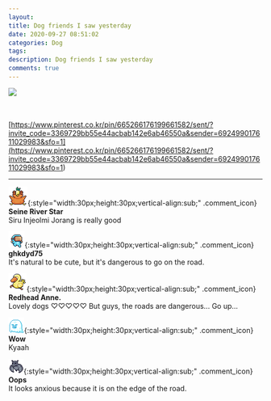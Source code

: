 ```yaml
---
layout: 
title: Dog friends I saw yesterday
date: 2020-09-27 08:51:02
categories: Dog
tags: 
description: Dog friends I saw yesterday
comments: true
---
```


![](https://blog.kakaocdn.net/dn/dFoxX0/btqJHbwv0wR/EAVxEaiKg7w3Bv9D79Sr0K/img.jpg)

​

[https://www.pinterest.co.kr/pin/665266176199661582/sent/?invite_code=3369729bb55e44acbab142e6ab46550a&sender=692499017611029983&sfo=1](<https://www.pinterest.co.kr/pin/665266176199661582/sent/?invite_code=3369729bb55e44acbab142e6ab46550a&sender=692499017611029983&sfo=1>)

* * *

![comment](/assets/character/bird.png){:style="width:30px;height:30px;vertical-align:sub;" .comment_icon} **Seine River Star**  
Siru Injeolmi Jorang is really good   
  
![comment](/assets/character/goggle.png){:style="width:30px;height:30px;vertical-align:sub;" .comment_icon} **ghkdyd75**  
It's natural to be cute, but it's dangerous to go on the road.   
  
![comment](/assets/character/duck.png){:style="width:30px;height:30px;vertical-align:sub;" .comment_icon} **Redhead Anne.**  
Lovely dogs ♡♡♡♡♡ But guys, the roads are dangerous... Go up...   
  
![comment](/assets/character/ghost.png){:style="width:30px;height:30px;vertical-align:sub;" .comment_icon} **Wow**  
Kyaah   
  
![comment](/assets/character/bat.png){:style="width:30px;height:30px;vertical-align:sub;" .comment_icon} **Oops**  
It looks anxious because it is on the edge of the road.   
  


